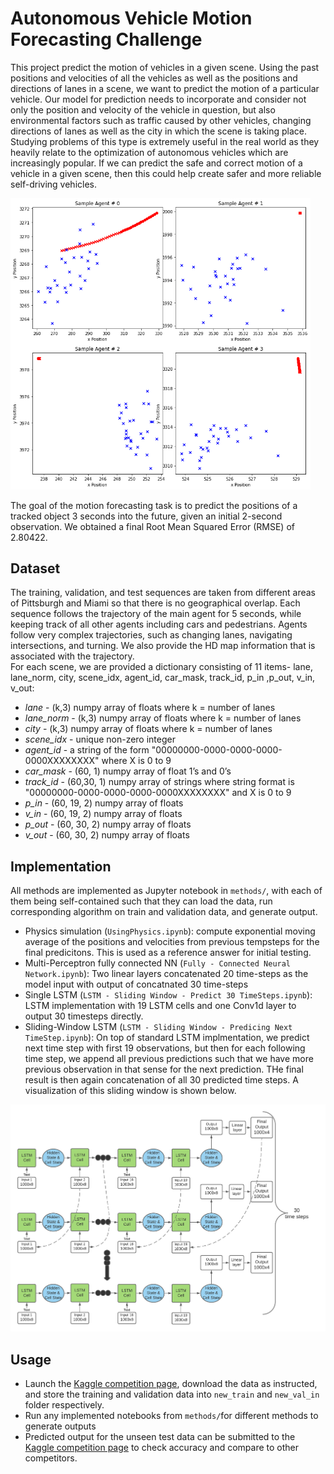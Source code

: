 <object data="/CSE_151B_Final_Report.pdf" type="application/pdf" width="100%"> 

# Autonomous Vehicle Motion Forecasting Challenge
This project predict the motion of vehicles in a given scene. Using the past positions and velocities of all the vehicles as well as the positions and directions of lanes in a scene, we want to predict the motion of a particular vehicle. Our model for prediction needs to incorporate and consider not only the position and velocity of the vehicle in question, but also environmental factors such as traffic caused by other vehicles, changing directions of lanes as well as the city in which the scene is taking place. Studying problems of this type is extremely useful in the real world as they heavily relate to the optimization of autonomous vehicles which are increasingly popular. If we can predict the safe and correct motion of a vehicle in a given scene, then this could help create safer and more reliable self-driving vehicles.

<img src="docs/samples.png" alt="sample trajectory" width="480"/>

The goal of the motion forecasting task is to predict the positions of a tracked object 3 seconds into the future, given an initial 2-second observation. We obtained a final Root Mean Squared Error (RMSE) of 2.80422.

## Dataset 
The training, validation, and test sequences are taken from different areas of Pittsburgh and Miami so that there is no geographical overlap. Each sequence follows the trajectory of the main agent for 5 seconds, while keeping track of all other agents including cars and pedestrians. Agents follow very complex trajectories, such as changing lanes, navigating intersections, and turning. We also provide the HD map information that is associated with the trajectory.  
For each scene, we are provided a dictionary consisting of 11 items- lane, lane_norm, city, scene_idx,
agent_id, car_mask, track_id, p_in ,p_out, v_in, v_out:
* *lane* - (k,3) numpy array of floats where k = number of lanes
* *lane_norm* - (k,3) numpy array of floats where k = number of lanes
* *city* - (k,3) numpy array of floats where k = number of lanes
* *scene_idx* - unique non-zero integer
* *agent_id* - a string of the form "00000000-0000-0000-0000-0000XXXXXXXX" where X is 0 to 9
* *car_mask* - (60, 1) numpy array of float 1’s and 0’s
* *track_id* - (60,30, 1) numpy array of strings where string format is "00000000-0000-0000-0000-0000XXXXXXXX" and X is 0 to 9
* *p_in* - (60, 19, 2) numpy array of floats
* *v_in* - (60, 19, 2) numpy array of floats
* *p_out* - (60, 30, 2) numpy array of floats
* *v_out* - (60, 30, 2) numpy array of floats

## Implementation 
All methods are implemented as Jupyter notebook in ```methods/```, with each of them being self-contained such that they can load the data, run corresponding algorithm on train and validation data, and generate output.
* Physics simulation (```UsingPhysics.ipynb```): compute exponential moving average of the positions and velocities from previous tempsteps for the final predicitons. This is used as a reference answer for initial testing. 
* Multi-Perceptron fully connected NN (```Fully - Connected Neural Network.ipynb```): Two linear layers concatenated 20 time-steps as the model input with output of concatnated 30 time-steps
* Single LSTM (```LSTM - Sliding Window - Predict 30 TimeSteps.ipynb```): LSTM implementation with 19 LSTM cells and one Conv1d layer to output 30 timesteps directly.
* Sliding-Window LSTM (```LSTM - Sliding Window - Predicing Next TimeStep.ipynb```): On top of standard LSTM implmentation, we predict next time step with first 19 observations, but then for each following time step, we append all previous predictions such that we have more previous observation in that sense for the next prediction. THe final result is then again concatenation of all 30 predicted time steps. A visualization of this sliding window is shown below. 

![Sliding window LSTM](./docs/CSE%20151B%20Sliding%20Window.png)


## Usage
* Launch the [Kaggle competition page](https://www.kaggle.com/competitions/cse151b-spring/data), download the data as instructed, and store the training and validation data into ```new_train``` and ```new_val_in``` folder respectively.
* Run any implemented notebooks from ```methods/```for different methods to generate outputs 
* Predicted output for the unseen test data can be submitted to the [Kaggle competition page](https://www.kaggle.com/competitions/cse151b-spring/data) to check accuracy and compare to other competitors.

</object>
